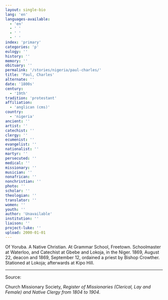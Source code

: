 ```yaml
---
layout: single-bio
lang: 'en'
languages-available:
  - 'en'
  - ' '
  - ' '
  - ' '
index: 'primary'
categories: 'p'
eulogy: ''
history: ''
memory: ''
obituary: ''
permalink: '/stories/nigeria/paul-charles/'
title: 'Paul, Charles'
alternate: ''
date: '1800s'
century:
  - '19th'
tradition: 'protestant'
affiliation:
  - 'anglican (cms)'
country:
  - 'nigeria'
ancient: ''
artist: ''
catechist: ''
clergy: ''
ecumenist: ''
evangelist: ''
nationalist: ''
martyr: ''
persecuted: ''
medical: ''
missionary: ''
musician: ''
nonafrican: ''
nonchristian: ''
photo: ''
scholar: ''
theologian: ''
translator: ''
women: ''
youth: ''
author: 'Unavailable'
institution: ''
liaison: ''
project-luke: ''
upload: 2000-01-01
---
```



Of Yoruba.  A Native Christian.  At Grammar School, Freetown.  Schoolmaster at Waterloo, and Catechist at Gbebe and Lokoja, in the Niger.  1869, August 22, deacon and 1869, September 12, ordained a priest by Bishop Crowther.  Stationed at Lokoja; afterwards at Kipo Hill.

---

Source:

Church Missionary Society, *Register of Missionaries (Clerical, Lay and Female) and Native Clergy from 1804 to 1904*.